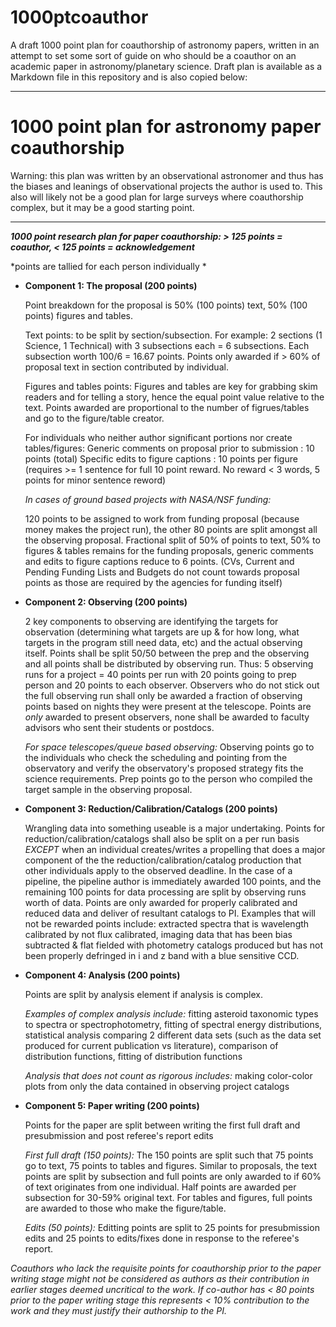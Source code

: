 # 1000ptcoauthor
A draft 1000 point plan for coauthorship of astronomy papers, written in an attempt to set some sort of guide on who should be a coauthor on an academic paper in astronomy/planetary science.
Draft plan is available as a Markdown file in this repository and is also copied below:

----------
1000 point plan for astronomy paper coauthorship
=======

Warning: this plan was written by an observational astronomer and thus has the biases and leanings of observational projects the author is used to. This also will likely not be a good plan for large surveys where coauthorship complex, but it may be a good starting point.


----------
***1000 point research plan for paper coauthorship: > 125 points = coauthor, < 125 points = acknowledgement***

*points are tallied for each person individually *


 - **Component 1: The proposal (200 points)**
 
     Point breakdown for the proposal is 50% (100 points) text, 50% (100 points) figures and tables.

     Text points: to be split by section/subsection. For example: 2 sections (1 Science, 1 Technical) with 3 subsections each = 6 subsections. Each subsection worth 100/6 = 16.67 points. Points only awarded if > 60% of proposal text in section contributed by individual.

     Figures and tables points: Figures and tables are key for grabbing skim readers and for telling a story, hence the equal point value relative to the text. Points awarded are proportional to the number of figrues/tables and go to the figure/table creator.

     For individuals who neither author significant portions nor create tables/figures: 
     Generic comments on proposal prior to submission : 10 points (total)
     Specific edits to figure captions : 10 points per figure (requires >= 1 sentence for full 10 point reward. No reward < 3 words, 5 points for minor sentence reword)

     *In cases of ground based projects with NASA/NSF funding:*

     120 points to be assigned to work from funding proposal (because money makes the project run), the other 80 points are split amongst all the observing proposal. Fractional split of 50% of points to text, 50% to figures & tables remains for the funding proposals, generic comments and edits to figure captions reduce to 6 points. (CVs, Current and Pending Funding Lists and Budgets do not count towards proposal points as those are required by the agencies for funding itself)


 - **Component 2: Observing (200 points)**
 
	2 key components to observing are identifying the targets for observation (determining what targets are up & for how long, what targets in the program still need data, etc) and the actual observing itself. Points shall be split 50/50 between the prep and the observing and all points shall be distributed by observing run. Thus: 5 observing runs for a project = 40 points per run with 20 points going to prep person and 20 points to each observer. Observers who do not stick out the full observing run shall only be awarded a fraction of observing points based on nights they were present at the telescope.  Points are *only* awarded to present observers, none shall be awarded to faculty advisors who sent their students or postdocs.

	*For space telescopes/queue based observing:* Observing points go to the individuals who check the scheduling and pointing from the observatory and verify the observatory's proposed strategy fits the science requirements. Prep points go to the person who compiled the target sample in the observing proposal.

 - **Component 3: Reduction/Calibration/Catalogs (200 points)**
 
	 Wrangling data into something useable is a major undertaking. Points for reduction/calibration/catalogs shall also be split on a per run basis *EXCEPT* when an individual creates/writes a propelling that does a major component of the the reduction/calibration/catalog production that other individuals apply to the observed deadline. In the case of a pipeline, the pipeline author is immediately awarded 100 points, and the remaining 100 points for data processing are split by observing runs worth of data. Points are only awarded for properly calibrated and reduced data and deliver of resultant catalogs to PI. Examples that will not be rewarded points include: extracted spectra that is wavelength calibrated by not flux calibrated, imaging data that has been bias subtracted & flat fielded with photometry catalogs produced but has not been properly defringed in i and z band with a blue sensitive CCD.

 - **Component 4: Analysis (200 points)**
 
	Points are split by analysis element if analysis is complex. 
	
	*Examples of complex analysis include:* fitting asteroid taxonomic types to spectra or spectrophotometry, fitting of spectral energy distributions, statistical analysis comparing 2 different data sets (such as the data set produced for current publication vs literature), comparison of distribution functions, fitting of distribution functions
	
	*Analysis that does not count as rigorous includes:* making color-color plots from only the data contained in observing project catalogs

 - **Component 5: Paper writing (200 points)**
 
	Points for the paper are split between writing the first full draft and presubmission and post referee's report edits

	*First full draft (150 points):*  The 150 points are split such that 75 points go to text, 75 points to tables and figures. Similar to proposals, the text points are split by subsection and full points are only awarded to if 60% of text originates from one individual. Half points are awarded per subsection for 30-59% original text. For tables and figures, full points are awarded to those who make the figure/table.

	*Edits (50 points):* Editting points are split to 25 points for presubmission edits and 25 points to edits/fixes done in response to the referee's report.



*Coauthors who lack the requisite points for coauthorship prior to the paper writing stage might not be considered as authors as their contribution in earlier stages deemed uncritical to the work. If co-author has < 80 points prior to the paper writing stage this represents < 10% contribution to the work and they must justify their authorship to the PI.*
	
